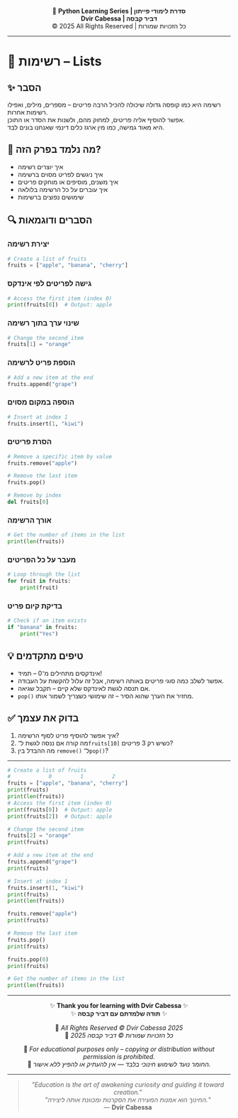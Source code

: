 <!-- DC_HEADER_START -->
<div align="center">

🐍 **Python Learning Series | סדרת לימודי פייתון**  
**Dvir Cabessa | דביר קבסה**  
© 2025 All Rights Reserved | כל הזכויות שמורות

</div>

---
<!-- DC_HEADER_END -->

# 📘 רשימות – Lists

## ✨ הסבר

רשימה היא כמו קופסה גדולה שיכולה להכיל הרבה פריטים – מספרים, מילים, ואפילו רשימות אחרות.  
אפשר להוסיף אליה פריטים, למחוק מהם, ולשנות את הסדר או התוכן.  
היא מאוד גמישה, כמו מין ארגז כלים דינמי שאנחנו בונים לבד.

## 🧠 מה נלמד בפרק הזה?
- איך יוצרים רשימה
- איך ניגשים לפריט מסוים ברשימה
- איך משנים, מוסיפים או מוחקים פריטים
- איך עוברים על כל הרשימה בלולאה
- שימושים נפוצים ברשימות

## 🔍 הסברים ודוגמאות

### יצירת רשימה
```python
# Create a list of fruits
fruits = ["apple", "banana", "cherry"]
```

### גישה לפריטים לפי אינדקס
```python
# Access the first item (index 0)
print(fruits[0])  # Output: apple
```

### שינוי ערך בתוך רשימה
```python
# Change the second item
fruits[1] = "orange"
```

### הוספת פריט לרשימה
```python
# Add a new item at the end
fruits.append("grape")
```

### הוספה במקום מסוים
```python
# Insert at index 1
fruits.insert(1, "kiwi")
```

### הסרת פריטים
```python
# Remove a specific item by value
fruits.remove("apple")

# Remove the last item
fruits.pop()

# Remove by index
del fruits[0]
```

### אורך הרשימה
```python
# Get the number of items in the list
print(len(fruits))
```

### מעבר על כל הפריטים
```python
# Loop through the list
for fruit in fruits:
    print(fruit)
```

### בדיקת קיום פריט
```python
# Check if an item exists
if "banana" in fruits:
    print("Yes")
```

## 💡 טיפים מתקדמים

* אינדקסים מתחילים מ־0 – תמיד!
* אפשר לשלב כמה סוגי פריטים באותה רשימה, אבל זה עלול להקשות על העבודה.
* אם תנסה לגשת לאינדקס שלא קיים – תקבל שגיאה.
* `pop()` מחזיר את הערך שהוא הסיר – זה שימושי כשצריך לשמור אותו.

## ✅ בדוק את עצמך

1. איך אפשר להוסיף פריט לסוף הרשימה?
2. מה קורה אם ננסה לגשת ל־`fruits[10]` כשיש רק 3 פריטים?
3. מה ההבדל בין `remove()` ל־`pop()`?
---
``` python
# Create a list of fruits
#            0         1         2
fruits = ["apple", "banana", "cherry"]
print(fruits)
print(len(fruits))
# Access the first item (index 0)
print(fruits[0])  # Output: apple
print(fruits[2])  # Output: apple

# Change the second item
fruits[2] = "orange"
print(fruits)

# Add a new item at the end
fruits.append("grape")
print(fruits)

# Insert at index 1
fruits.insert(1, "kiwi")
print(fruits)
print(len(fruits))

fruits.remove("apple")
print(fruits)

# Remove the last item
fruits.pop()
print(fruits)

fruits.pop(0)
print(fruits)

# Get the number of items in the list
print(len(fruits))
```

<!-- DC_FOOTER_START -->
---

<div align="center">

✨ **Thank you for learning with Dvir Cabessa** ✨  
✨ **תודה שלמדתם עם דביר קבסה** ✨  

📘 *All Rights Reserved © Dvir Cabessa 2025*  
📘 *כל הזכויות שמורות © דביר קבסה 2025*  

🔗 *For educational purposes only – copying or distribution without permission is prohibited.*  
🔗 *החומר נועד לשימוש חינוכי בלבד — אין להעתיק או להפיץ ללא אישור.*

---

> _"Education is the art of awakening curiosity and guiding it toward creation."_  
> _"החינוך הוא אמנות המעירה את הסקרנות ומכוונת אותה ליצירה."_  
> — **Dvir Cabessa**

</div>
<!-- DC_FOOTER_END -->

